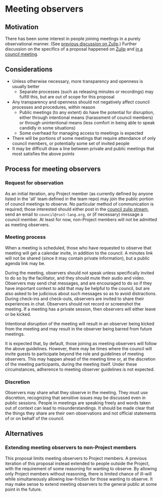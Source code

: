 # Meeting observers

## Motivation

There has been some interest in people joining meetings in a purely observational manner. (See [previous discussion on Zulip](https://rust-lang.zulipchat.com/#narrow/stream/392734-council/topic/Observing.20meetings.3F).) Further discussion on the specifics of a proposal happened on [Zulip](https://rust-lang.zulipchat.com/#narrow/stream/392734-council/topic/Meeting.20observers) and [in a council meeting](https://github.com/rust-lang/leadership-council/blob/245b22a105546a680aad582cf856311a80e93baf/minutes/sync-meeting/2023-07-20.md).

## Considerations

* Unless otherwise necessary, more transparency and openness is usually better
    * Separate processes (such as releasing minutes or recordings) may fulfill this, but are out of scope for this proposal
* Any transparency and openness should not negatively affect council processes and procedures, within reason
    * Public meetings (to any extent) do have the potential for disruption, either through intentional means (harassment of council members) or through unintentional means (less comfort in being able to speak candidly in some situations)
    * Some overhead for managing access to meetings is expected
* There will be portions of some meetings that require attendance of only council members, or potentially some set of invited people
* It may be difficult draw a line between private and public meetings that most satisfies the above points

## Process for meeting observers

### Request for observation

As an initial iteration, any Project member (as currently defined by anyone listed in the 'all' team defined in the team repo) may join the public portion of council meetings to observe. No particular method of communication is required; those interested should either post in the [council zulip stream](https://rust-lang.zulipchat.com/#narrow/stream/392734-council), send an email to `council@rust-lang.org`, or (if necessary) message a council member. At least for now, non-Project members will not be admitted as meeting observers.

### Meeting process

When a meeting is scheduled, those who have requested to observe that meeting will get a calendar invite, in addition to the council. A minutes link will not be shared (since it may contain private information), but a public agenda link may be.

During the meeting, observers should not speak unless specifically invited to do so by the facilitator, and they should mute their audio and video. Observers may send chat messages, and are encouraged to do so if they have important context to add that may be helpful to the council, but are also asked to be judicious about such messages so as to avoid distractions. During check-ins and check-outs, observers are invited to share their experiences in chat. Observers should not record or screenshot the meeting. If a meeting has a private session, then observers will either leave or be kicked.

Intentional disruption of the meeting will result in an observer being kicked from the meeting and may result in the observer being barred from future meetings.

It is expected that, by default, those joining as meeting observers will follow the above guidelines. However, there may be times where the council will invite guests to participate beyond the role and guidelines of meeting observers. This may happen ahead of the meeting time or, at the discretion of the meeting participants, during the meeting itself. Under these circumstances, adherence to meeting observer guidelines is not expected.

### Discretion

Observers may share what they observe in the meeting.
They must use discretion, recognizing that sensitive issues may be discussed even in public sessions.
People in meetings are speaking freely and words taken out of context can lead to misunderstandings.
It should be made clear that the things they share are their own observations and not official statements of or on behalf of the council.

## Alternatives

### Extending meeting observers to non-Project members

This proposal limits meeting observers to Project members. A previous iteration of this proposal instead extended to people outside the Project, with the requirement of some reasoning for wanting to observe. By allowing only Project members without reasoning, there is limited chance of ill-will while simultaneously allowing low-friction for those wanting to observe. It may make sense to extend meeting observers to the general public at some point in the future.

